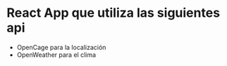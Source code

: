 # React App que utiliza las siguientes api

* OpenCage para la localización
* OpenWeather para el clima

